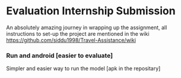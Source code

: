 # Evaluation Internship Submission

An absolutely amazing journey in wrapping up the assignment, all instructions to set-up the project are mentioned in the wiki https://github.com/siddu1998/Travel-Assistance/wiki


### Run and android [easier to evaluate]
Simpler and easier way to run the model [apk in the repositary]
